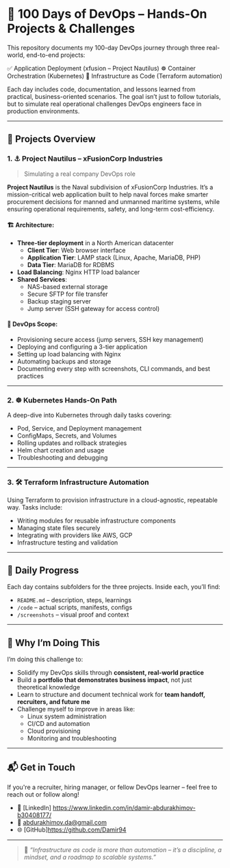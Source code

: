 # 🚀 100 Days of DevOps – Hands-On Projects & Challenges
This repository documents my 100-day DevOps journey through three real-world, end-to-end projects:

✅ Application Deployment (xfusion – Project Nautilus)
☸️ Container Orchestration (Kubernetes)
🔧 Infrastructure as Code (Terraform automation)

Each day includes code, documentation, and lessons learned from practical, business-oriented scenarios. The goal isn’t just to follow tutorials, but to simulate real operational challenges DevOps engineers face in production environments.

---

## 🧩 Projects Overview

### 1. ⚓ Project Nautilus – xFusionCorp Industries
> Simulating a real company DevOps role

**Project Nautilus** is the Naval subdivision of xFusionCorp Industries. It’s a mission-critical web application built to help naval forces make smarter procurement decisions for manned and unmanned maritime systems, while ensuring operational requirements, safety, and long-term cost-efficiency.

#### 🏗 Architecture:
- **Three-tier deployment** in a North American datacenter
  - **Client Tier**: Web browser interface
  - **Application Tier**: LAMP stack (Linux, Apache, MariaDB, PHP)
  - **Data Tier**: MariaDB for RDBMS
- **Load Balancing**: Nginx HTTP load balancer
- **Shared Services**:
  - NAS-based external storage
  - Secure SFTP for file transfer
  - Backup staging server
  - Jump server (SSH gateway for access control)

#### 🎯 DevOps Scope:
- Provisioning secure access (jump servers, SSH key management)
- Deploying and configuring a 3-tier application
- Setting up load balancing with Nginx
- Automating backups and storage
- Documenting every step with screenshots, CLI commands, and best practices

---

### 2. ☸ Kubernetes Hands-On Path

A deep-dive into Kubernetes through daily tasks covering:
- Pod, Service, and Deployment management
- ConfigMaps, Secrets, and Volumes
- Rolling updates and rollback strategies
- Helm chart creation and usage
- Troubleshooting and debugging

---

### 3. 🛠 Terraform Infrastructure Automation

Using Terraform to provision infrastructure in a cloud-agnostic, repeatable way. Tasks include:
- Writing modules for reusable infrastructure components
- Managing state files securely
- Integrating with providers like AWS, GCP
- Infrastructure testing and validation

---

## 📅 Daily Progress

Each day contains subfolders for the three projects.
Inside each, you’ll find:
- `README.md` – description, steps, learnings
- `/code` – actual scripts, manifests, configs
- `/screenshots` – visual proof and context

---

## 🎯 Why I’m Doing This

I’m doing this challenge to:

- Solidify my DevOps skills through **consistent, real-world practice**
- Build a **portfolio that demonstrates business impact**, not just theoretical knowledge
- Learn to structure and document technical work for **team handoff, recruiters, and future me**
- Challenge myself to improve in areas like:
  - Linux system administration
  - CI/CD and automation
  - Cloud provisioning
  - Monitoring and troubleshooting

---

## 📬 Get in Touch

If you're a recruiter, hiring manager, or fellow DevOps learner – feel free to reach out or follow along!

- 💼 [LinkedIn] https://www.linkedin.com/in/damir-abdurakhimov-b30408177/
- 📧 abdurakhimov.da@gmail.com
- 🌐 [GitHub]https://github.com/Damir94

---

> 📌 _“Infrastructure as code is more than automation – it’s a discipline, a mindset, and a roadmap to scalable systems.”_
